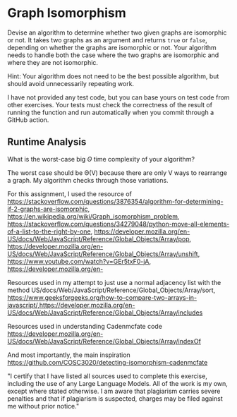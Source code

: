 # Graph Isomorphism

Devise an algorithm to determine whether two given graphs are isomorphic or not.
It takes two graphs as an argument and returns `true` or `false`, depending on
whether the graphs are isomorphic or not. Your algorithm needs to handle both
the case where the two graphs are isomorphic and where they are not isomorphic.

Hint: Your algorithm does not need to be the best possible algorithm, but should
avoid unnecessarily repeating work.

I have not provided any test code, but you can base yours on test code from
other exercises. Your tests must check the correctness of the result of running
the function and run automatically when you commit through a GitHub action.

## Runtime Analysis

What is the worst-case big $\Theta$ time complexity of your algorithm?


The worst case should be Θ(V) because there are only V ways to rearrange a graph. My algorithm checks through those variations.



For this assignment, I used the resource of https://stackoverflow.com/questions/3876354/algorithm-for-determining-if-2-graphs-are-isomorphic, https://en.wikipedia.org/wiki/Graph_isomorphism_problem, https://stackoverflow.com/questions/34279048/python-move-all-elements-of-a-list-to-the-right-by-one, https://developer.mozilla.org/en-US/docs/Web/JavaScript/Reference/Global_Objects/Array/pop, https://developer.mozilla.org/en-US/docs/Web/JavaScript/Reference/Global_Objects/Array/unshift, https://www.youtube.com/watch?v=GEr5txF0-jA, https://developer.mozilla.org/en-


Resources used in my attempt to just use a normal adjacency list with the method US/docs/Web/JavaScript/Reference/Global_Objects/Array/sort, https://www.geeksforgeeks.org/how-to-compare-two-arrays-in-javascript/,https://developer.mozilla.org/en-US/docs/Web/JavaScript/Reference/Global_Objects/Array/includes

Resources used in understanding Cadenmcfate code https://developer.mozilla.org/en-US/docs/Web/JavaScript/Reference/Global_Objects/Array/indexOf

And most importantly, the main inspiration https://github.com/COSC3020/detecting-isomorphism-cadenmcfate

"I certify that I have listed all sources used to complete this exercise, including the use of any Large Language Models. All of the work is my own, except where stated otherwise. I am aware that plagiarism carries severe penalties and that if plagiarism is suspected, charges may be filed against me without prior notice."
